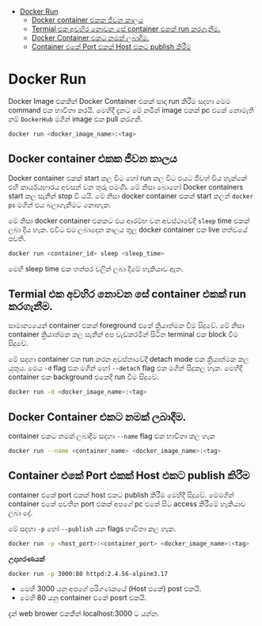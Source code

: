 - [Docker Run](#docker-run)
  - [Docker container එකක ජීවන කාලය](#docker-container-එකක-ජීවන-කාලය)
  - [Termial එක අවහිර නොවන සේ container එකක් run කරගැනීම.](#termial-එක-අවහිර-නොවන-සේ-container-එකක්-run-කරගැනීම)
  - [Docker Container එකට නමක් ලබාදීම.](#docker-container-එකට-නමක්-ලබාදීම)
  - [Container එකේ Port එකක් Host එකට publish කිරීම](#container-එකේ-port-එකක්-host-එකට-publish-කිරීම)

# Docker Run

Docker Image එකකින් Docker Container එකක් සාදා run කිරීම සදහා මෙම command එක භාවිතා කරයි.
මෙහිදී දැනට මේ නමින් image එකක් pc එකේ නොමැති නම් `DockerHub` මගින් image එක pull කරගනී.
```bash
docker run <docker_image_name>:<tag>
```

## Docker container එකක ජීවන කාලය
Docker container එකක් start කල විට හෝ run කල විට එයට ජීවත් විය හැක්කේ එහි කාර්යයභාරය අවසන් වන තුරු පමණි.  මේ නිසා බොහෝ Docker containers start කල සැනින් stop වී යයි. මේ නිසා docker container එකක් start කලත් `docker ps` මගින් එය බලාගැනීමට නොහැක. 

මේ නිසා docker container එකකට එය ආරම්භ වන අවස්ථාවේදී `sleep` time එකක් ලබා දිය හැක.  එවිට එම ලබාදෙන කාලය තුල docker container එක live තත්වයේ පවතී.

```bash
docker run <container_id> sleep <sleep_time>
```
මෙහි sleep time එක තත්පර වලින් ලබා දීමේ හැකියාව ඇත.


## Termial එක අවහිර නොවන සේ container එකක් run කරගැනීම.

සාමාන්‍යයෙන් container එකක් foreground එකේ ක්‍රියාත්මක වීම සිදුවේ. මේ නිසා container ක්‍රියාත්මක කල සැනින් අප වැඩකරමින් සිටින terminal එක block වීම සිදුවේ.

මේ සදහා container එක run කරන අවස්තාවේදී detach mode එක ක්‍රියාත්මක කල යුතුය. මෙය `-d` flag එක මගින් හෝ `--detach` flag එක මගින් සිදුකල හැක. මෙහිදී container එක background එකෙදී run වීම සිදුවේ.

```bash
docker run -d <docker_image_name>:<tag>
```

## Docker Container එකට නමක් ලබාදීම.

container එකට නමක් ලබාදීම සදහා `--name` flag එක භාවිතා කල හැක

```bash
docker run --name <container_name> <docker_image_name>:<tag>
```

## Container එකේ Port එකක් Host එකට publish කිරීම

container එකේ port එකක් host එකට publish කිරීම මෙහිදී සිදුවේ. මෙමගින් container එකේ පවතින port එකක් අපගේ pc එකේ සිට access කිරීමේ හැකියාව ලබා දේ.

මේ සදහා `-p` හෝ `--publish` යන flags භාවිතා කල හැක.

```bash
docker run -p <host_port>:<container_port> <docker_image_name>:<tag>
```

**උදාහරණයක්**
```bash
docker run -p 3000:80 httpd:2.4.56-alpine3.17
```
- මෙහි 3000 යනු අපගේ පරිගණකයේ (Host එකේ) post එකයි.
- මෙහි 80 යනු container එකේ posrt එකයි.

දැන් web brower එකකින් localhost:3000 ‍ට යන්න.
